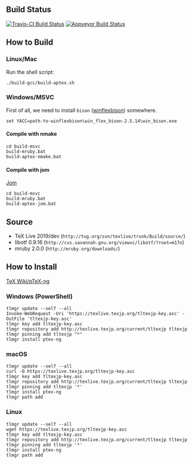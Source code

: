 
## Build Status

[![Travis-CI Build Status](https://travis-ci.org/clerkma/ptex-ng.svg?branch=master)](https://travis-ci.org/clerkma/ptex-ng)
[![Appveyor Build Status](https://ci.appveyor.com/api/projects/status/github/clerkma/ptex-ng?branch=master&svg=true)](https://ci.appveyor.com/project/clerkma/ptex-ng)

## How to Build
### Linux/Mac

Run the shell script:

    ./build-gcc/build-aptex.sh

### Windows/MSVC
First of all, we need to install `bison` ([winflexbison](https://github.com/lexxmark/winflexbison/)) somewhere.

    set YACC=path-to-winflexbison\win_flex_bison-2.5.14\win_bison.exe

#### Compile with nmake

    cd build-msvc
    build-mruby.bat
    build-aptex-nmake.bat

#### Compile with jom

[Jom](https://wiki.qt.io/Jom)

    cd build-msvc
    build-mruby.bat
    build-aptex-jom.bat

## Source

* TeX Live 2019/dev (`http://tug.org/svn/texlive/trunk/Build/source/`)
* libotf 0.9.16 (`http://cvs.savannah.gnu.org/viewvc/libotf/?root=m17n`)
* mruby 2.0.0 (`http://mruby.org/downloads/`)

## How to Install

[TeX Wiki/pTeX-ng](https://texwiki.texjp.org/?pTeX-ng)

### Windows (PowerShell)

    tlmgr update --self --all
    Invoke-WebRequest -Uri 'https://texlive.texjp.org/tltexjp-key.asc' -OutFile 'tltexjp-key.asc'
    tlmgr key add tltexjp-key.asc
    tlmgr repository add http://texlive.texjp.org/current/tltexjp tltexjp
    tlmgr pinning add tltexjp "*"
    tlmgr install ptex-ng

### macOS

    tlmgr update --self --all
    curl -O https://texlive.texjp.org/tltexjp-key.asc
    tlmgr key add tltexjp-key.asc
    tlmgr repository add http://texlive.texjp.org/current/tltexjp tltexjp
    tlmgr pinning add tltexjp '*'
    tlmgr install ptex-ng
    tlmgr path add

### Linux

    tlmgr update --self --all
    wget https://texlive.texjp.org/tltexjp-key.asc
    tlmgr key add tltexjp-key.asc
    tlmgr repository add http://texlive.texjp.org/current/tltexjp tltexjp
    tlmgr pinning add tltexjp '*'
    tlmgr install ptex-ng
    tlmgr path add

